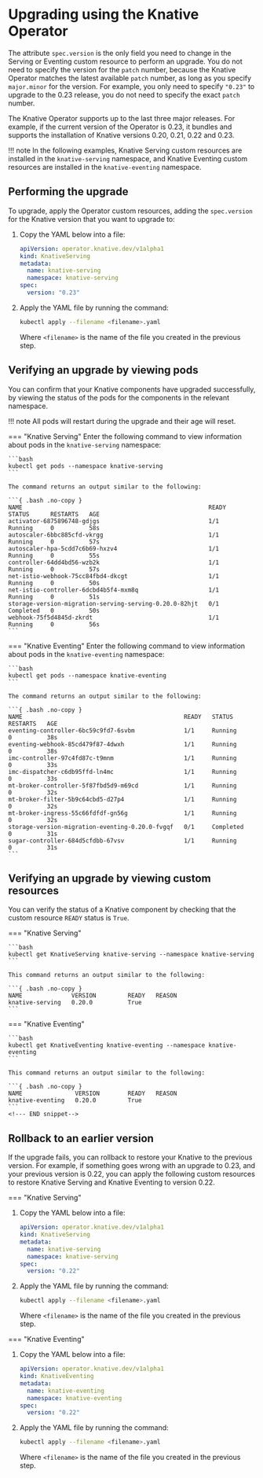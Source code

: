 # Upgrading using the Knative Operator

The attribute `spec.version` is the only field you need to change in the
Serving or Eventing custom resource to perform an upgrade. You do not need to specify the version for the `patch` number, because the Knative Operator matches the latest available `patch` number, as long as you specify `major.minor` for the version. For example, you only need to specify `"0.23"` to upgrade to the 0.23 release, you do not need to specify the exact `patch` number.

The Knative Operator supports up to the last three major releases. For example, if the current version of the Operator is 0.23, it bundles and supports the installation of Knative versions 0.20, 0.21, 0.22 and 0.23.

!!! note
    In the following examples, Knative Serving custom resources are installed in the `knative-serving` namespace, and  Knative Eventing custom resources are installed in the `knative-eventing` namespace.

## Performing the upgrade

To upgrade, apply the Operator custom resources, adding the `spec.version` for the Knative version that you want to upgrade to:

1. Copy the YAML below into a file:

    ```yaml
    apiVersion: operator.knative.dev/v1alpha1
    kind: KnativeServing
    metadata:
      name: knative-serving
      namespace: knative-serving
    spec:
      version: "0.23"
    ```

1. Apply the YAML file by running the command:

    ```bash
    kubectl apply --filename <filename>.yaml
    ```
    Where `<filename>` is the name of the file you created in the previous step.

## Verifying an upgrade by viewing pods

You can confirm that your Knative components have upgraded successfully, by viewing the status of the pods for the components in the relevant namespace.

!!! note
    All pods will restart during the upgrade and their age will reset.

=== "Knative Serving"
    Enter the following command to view information about pods in the `knative-serving` namespace:

    ```bash
    kubectl get pods --namespace knative-serving
    ```

    The command returns an output similar to the following:

    ```{ .bash .no-copy }
    NAME                                                     READY   STATUS      RESTARTS   AGE
    activator-6875896748-gdjgs                               1/1     Running     0          58s
    autoscaler-6bbc885cfd-vkrgg                              1/1     Running     0          57s
    autoscaler-hpa-5cdd7c6b69-hxzv4                          1/1     Running     0          55s
    controller-64dd4bd56-wzb2k                               1/1     Running     0          57s
    net-istio-webhook-75cc84fbd4-dkcgt                       1/1     Running     0          50s
    net-istio-controller-6dcbd4b5f4-mxm8q                    1/1     Running     0          51s
    storage-version-migration-serving-serving-0.20.0-82hjt   0/1     Completed   0          50s
    webhook-75f5d4845d-zkrdt                                 1/1     Running     0          56s
    ```

=== "Knative Eventing"
    Enter the following command to view information about pods in the `knative-eventing` namespace:

    ```bash
    kubectl get pods --namespace knative-eventing
    ```

    The command returns an output similar to the following:

    ```{ .bash .no-copy }
    NAME                                              READY   STATUS      RESTARTS   AGE
    eventing-controller-6bc59c9fd7-6svbm              1/1     Running     0          38s
    eventing-webhook-85cd479f87-4dwxh                 1/1     Running     0          38s
    imc-controller-97c4fd87c-t9mnm                    1/1     Running     0          33s
    imc-dispatcher-c6db95ffd-ln4mc                    1/1     Running     0          33s
    mt-broker-controller-5f87fbd5d9-m69cd             1/1     Running     0          32s
    mt-broker-filter-5b9c64cbd5-d27p4                 1/1     Running     0          32s
    mt-broker-ingress-55c66fdfdf-gn56g                1/1     Running     0          32s
    storage-version-migration-eventing-0.20.0-fvgqf   0/1     Completed   0          31s
    sugar-controller-684d5cfdbb-67vsv                 1/1     Running     0          31s
    ```

<!-- TODO: Make this a snippet for verifying all installations-->
## Verifying an upgrade by viewing custom resources

You can verify the status of a Knative component by checking that the custom resource `READY` status is `True`.

=== "Knative Serving"

    ```bash
    kubectl get KnativeServing knative-serving --namespace knative-serving
    ```

    This command returns an output similar to the following:

    ```{ .bash .no-copy }
    NAME              VERSION         READY   REASON
    knative-serving   0.20.0          True
    ```

=== "Knative Eventing"

    ```bash
    kubectl get KnativeEventing knative-eventing --namespace knative-eventing
    ```

    This command returns an output similar to the following:

    ```{ .bash .no-copy }
    NAME               VERSION        READY   REASON
    knative-eventing   0.20.0         True
    ```
    <!--- END snippet-->

## Rollback to an earlier version

If the upgrade fails, you can rollback to restore your Knative to the previous version. For example, if something goes wrong with an upgrade to 0.23, and your previous version is 0.22, you can apply the following custom resources to restore Knative Serving and Knative Eventing to version 0.22.

=== "Knative Serving"

1. Copy the YAML below into a file:

    ```yaml
    apiVersion: operator.knative.dev/v1alpha1
    kind: KnativeServing
    metadata:
      name: knative-serving
      namespace: knative-serving
    spec:
      version: "0.22"
    ```

1. Apply the YAML file by running the command:

    ```bash
    kubectl apply --filename <filename>.yaml
    ```
    Where `<filename>` is the name of the file you created in the previous step.

=== "Knative Eventing"

1. Copy the YAML below into a file:

    ```yaml
    apiVersion: operator.knative.dev/v1alpha1
    kind: KnativeEventing
    metadata:
      name: knative-eventing
      namespace: knative-eventing
    spec:
      version: "0.22"
    ```
1. Apply the YAML file by running the command:

    ```bash
    kubectl apply --filename <filename>.yaml
    ```
    Where `<filename>` is the name of the file you created in the previous step.

